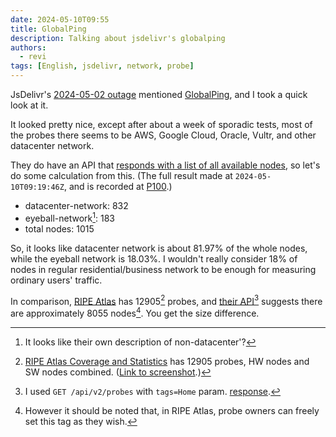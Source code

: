 ```yaml
---
date: 2024-05-10T09:55
title: GlobalPing
description: Talking about jsdelivr's globalping
authors:
  - revi
tags: [English, jsdelivr, network, probe]
---
```


JsDelivr's [2024-05-02 outage](https://www.jsdelivr.com/blog/jsdelivr-may-outage-postmortem/) mentioned [GlobalPing](https://jsdelivr.com/globalping), and I took a quick look at it.

It looked pretty nice, except after about a week of sporadic tests, most of the probes there seems to be AWS, Google Cloud, Oracle, Vultr, and other datacenter network.

They do have an API that [responds with a list of all available nodes](https://www.jsdelivr.com/docs/api.globalping.io#get-/v1/probes), so let's do some calculation from this. (The full result made at <code>2024-05-10T09:19:46Z</code>, and is recorded at [P100](https://issuetracker.revi.xyz/P100).)

* datacenter-network: 832
* eyeball-network[^1]: 183
* total nodes: 1015

So, it looks like datacenter network is about 81.97% of the whole nodes, while the eyeball network is 18.03%. I wouldn't really consider 18% of nodes in regular residential/business network to be enough for measuring ordinary users' traffic.
<!-- truncate -->

In comparison, [RIPE Atlas](https://atlas.ripe.net) has 12905[^2] probes, and [their API](https://atlas.ripe.net/docs/apis/rest-api-reference/#probes)[^3] suggests there are approximately 8055 nodes[^4]. You get the size difference.

[^1]: It looks like their own description of non-datacenter'?
[^2]: [RIPE Atlas Coverage and Statistics](https://atlas.ripe.net/coverage/) has 12905 probes, HW nodes and SW nodes combined. ([Link to screenshot](atlas-screenshot.png).)
[^3]: I used `GET /api/v2/probes` with `tags=Home` param. [response](https://issuetracker.revi.xyz/P101).
[^4]: However it should be noted that, in RIPE Atlas, probe owners can freely set this tag as they wish.
